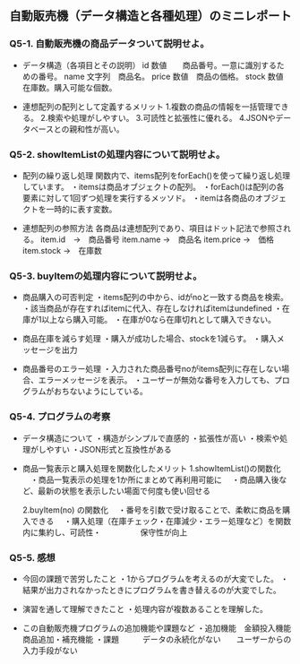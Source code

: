 ## 自動販売機（データ構造と各種処理）のミニレポート

### Q5-1. 自動販売機の商品データついて説明せよ。
* データ構造（各項目とその説明）
  id   数値　　商品番号。一意に識別するための番号。
  name 文字列　商品名。
  price 数値　商品の価格。
  stock 数値　在庫数。購入可能な個数。
  
* 連想配列の配列として定義するメリット
1.複数の商品の情報を一括管理できる。
2.検索や処理がしやすい。
3.可読性と拡張性に優れる。
4.JSONやデータベースとの親和性が高い。
  
### Q5-2. showItemListの処理内容について説明せよ。
* 配列の繰り返し処理
関数内で、items配列をforEach()を使って繰り返し処理しています。
・itemsは商品オブジェクトの配列。
・forEach()は配列の各要素に対して1回ずつ処理を実行するメッソド。
・itemは各商品のオブジェクトを一時的に表す変数。

* 連想配列の参照方法
各商品は連想配列であり、項目はドット記法で参照される。
item.id　→　商品番号
item.name →　商品名
item.price →　価格
item.stock →　在庫数

### Q5-3. buyItemの処理内容について説明せよ。
* 商品購入の可否判定
  ・items配列の中から、idがnoと一致する商品を検索。
  ・該当商品が存在すればitemに代入、存在しなければitemはundefined
  ・在庫が1以上なら購入可能。
  ・在庫が0なら在庫切れとして購入できない。
  
* 商品在庫を減らす処理
  ・購入が成功した場合、stockを1減らす。
  ・購入メッセージを出力
  
* 商品番号のエラー処理
  ・入力された商品番号noがitems配列に存在しない場合、エラーメッセージを表示。
  ・ユーザーが無効な番号を入力しても、プログラムがおちないようにしている。
  
### Q5-4. プログラムの考察
* データ構造について
  ・構造がシンプルで直感的
  ・拡張性が高い
  ・検索や処理がしやすい
  ・JSON形式と互換性がある
  
* 商品一覧表示と購入処理を関数化したメリット
  1.showItemList()の関数化
  　・商品一覧表示の処理を1か所にまとめて再利用可能に
  　・商品購入後など、最新の状態を表示したい場面で何度も使い回せる

  2.buyItem(no) の関数化
  　・番号を引数で受け取ることで、柔軟に商品を購入できる
  　・購入処理（在庫チェック・在庫減少・エラー処理など）を関数内に集約し、可読性・　　　　　保守性が向上
  
### Q5-5. 感想
* 今回の課題で苦労したこと
  ・1からプログラムを考えるのが大変でした。
  ・結果が出力されなかったときにプログラムを書き替えるのが大変でした。
  
* 演習を通して理解できたこと
  ・処理内容が複数あることを理解した。
  
* この自動販売機プログラムの追加機能や課題など
  ・追加機能　金額投入機能　　商品追加・補充機能
  ・課題　　　データの永続化がない　　ユーザーからの入力手段がない
